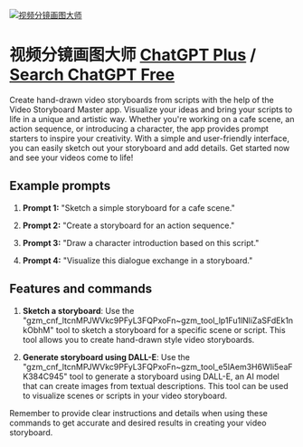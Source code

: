 
[![视频分镜画图大师](https://files.oaiusercontent.com/file-YQYnPji0x8Yv97fZvwbyOR12?se=2123-10-18T09%3A06%3A57Z&sp=r&sv=2021-08-06&sr=b&rscc=max-age%3D31536000%2C%20immutable&rscd=attachment%3B%20filename%3D0b80b455-e801-4061-ad56-9934182024e3.png&sig=eRNrqG2lkV1%2B7kwGMcZYHZQeVsJkSgj/F7rdjRBVSx0%3D)](https://chat.openai.com/g/g-UYTdnmUnr-shi-pin-fen-jing-hua-tu-da-shi)

# 视频分镜画图大师 [ChatGPT Plus](https://chat.openai.com/g/g-UYTdnmUnr-shi-pin-fen-jing-hua-tu-da-shi) / [Search ChatGPT Free](https://gptcall.net/index.html#/?search=%E8%A7%86%E9%A2%91%E5%88%86%E9%95%9C%E7%94%BB%E5%9B%BE%E5%A4%A7%E5%B8%88)

Create hand-drawn video storyboards from scripts with the help of the Video Storyboard Master app. Visualize your ideas and bring your scripts to life in a unique and artistic way. Whether you're working on a cafe scene, an action sequence, or introducing a character, the app provides prompt starters to inspire your creativity. With a simple and user-friendly interface, you can easily sketch out your storyboard and add details. Get started now and see your videos come to life!

## Example prompts

1. **Prompt 1:** "Sketch a simple storyboard for a cafe scene."

2. **Prompt 2:** "Create a storyboard for an action sequence."

3. **Prompt 3:** "Draw a character introduction based on this script."

4. **Prompt 4:** "Visualize this dialogue exchange in a storyboard."


## Features and commands

1. **Sketch a storyboard**: Use the "gzm_cnf_ltcnMPJWVkc9PFyL3FQPxoFn~gzm_tool_lp1Fu1lNliZaSFdEk1nkObhM" tool to sketch a storyboard for a specific scene or script. This tool allows you to create hand-drawn style video storyboards.

2. **Generate storyboard using DALL-E**: Use the "gzm_cnf_ltcnMPJWVkc9PFyL3FQPxoFn~gzm_tool_e5lAem3H6WIi5eaFK384C945" tool to generate a storyboard using DALL-E, an AI model that can create images from textual descriptions. This tool can be used to visualize scenes or scripts in your video storyboard.

Remember to provide clear instructions and details when using these commands to get accurate and desired results in creating your video storyboard.


